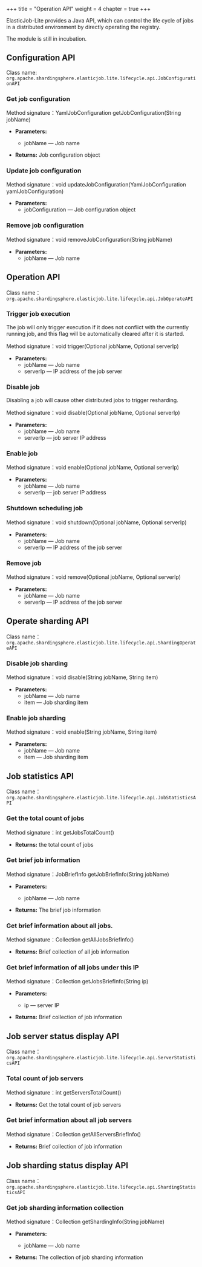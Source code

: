 +++
title = "Operation API"
weight = 4
chapter = true
+++

ElasticJob-Lite provides a Java API, which can control the life cycle of jobs in a distributed environment by directly operating the registry.

The module is still in incubation.

## Configuration API

Class name: `org.apache.shardingsphere.elasticjob.lite.lifecycle.api.JobConfigurationAPI`

### Get job configuration

Method signature：YamlJobConfiguration getJobConfiguration(String jobName)

* **Parameters:** 
  * jobName — Job name

* **Returns:** Job configuration object

### Update job configuration

Method signature：void updateJobConfiguration(YamlJobConfiguration yamlJobConfiguration)

* **Parameters:** 
  * jobConfiguration — Job configuration object

### Remove job configuration 

Method signature：void removeJobConfiguration(String jobName)

* **Parameters:** 
  * jobName — Job name

## Operation API

Class name：`org.apache.shardingsphere.elasticjob.lite.lifecycle.api.JobOperateAPI`

### Trigger job execution

The job will only trigger execution if it does not conflict with the currently running job, and this flag will be automatically cleared after it is started.

Method signature：void trigger(Optional<String> jobName, Optional<String> serverIp)

* **Parameters:**
  * jobName — Job name
  * serverIp — IP address of the job server

### Disable job

Disabling a job will cause other distributed jobs to trigger resharding.

Method signature：void disable(Optional<String> jobName, Optional<String> serverIp)

* **Parameters:**
  * jobName — Job name
  * serverIp — job server IP address

### Enable job

Method signature：void enable(Optional<String> jobName, Optional<String> serverIp)

* **Parameters:**
  * jobName — Job name
  * serverIp — job server IP address

### Shutdown scheduling job

Method signature：void shutdown(Optional<String> jobName, Optional<String> serverIp)

* **Parameters:**
  * jobName — Job name
  * serverIp — IP address of the job server

### Remove job

Method signature：void remove(Optional<String> jobName, Optional<String> serverIp)

* **Parameters:**
  * jobName — Job name
  * serverIp — IP address of the job server

## Operate sharding API

Class name：`org.apache.shardingsphere.elasticjob.lite.lifecycle.api.ShardingOperateAPI`

### Disable job sharding

Method signature：void disable(String jobName, String item)

* **Parameters:**
  * jobName — Job name
  * item — Job sharding item

### Enable job sharding

Method signature：void enable(String jobName, String item)

* **Parameters:**
  * jobName — Job name
  * item — Job sharding item

## Job statistics API

Class name：`org.apache.shardingsphere.elasticjob.lite.lifecycle.api.JobStatisticsAPI`

### Get the total count of jobs

Method signature：int getJobsTotalCount()

* **Returns:** the total count of jobs

### Get brief job information

Method signature：JobBriefInfo getJobBriefInfo(String jobName)

* **Parameters:**
  * jobName — Job name
 
* **Returns:** The brief job information

### Get brief information about all jobs.

Method signature：Collection<JobBriefInfo> getAllJobsBriefInfo()

* **Returns:** Brief collection of all job information

### Get brief information of all jobs under this IP

Method signature：Collection<JobBriefInfo> getJobsBriefInfo(String ip)

* **Parameters:**
  * ip — server IP
 
* **Returns:** Brief collection of job information

## Job server status display API

Class name：`org.apache.shardingsphere.elasticjob.lite.lifecycle.api.ServerStatisticsAPI`

### Total count of job servers

Method signature：int getServersTotalCount()

* **Returns:** Get the total count of job servers

### Get brief information about all job servers

Method signature：Collection<ServerBriefInfo> getAllServersBriefInfo()

* **Returns:** Brief collection of job information

## Job sharding status display API

Class name：`org.apache.shardingsphere.elasticjob.lite.lifecycle.api.ShardingStatisticsAPI`

### Get job sharding information collection

Method signature：Collection<ShardingInfo> getShardingInfo(String jobName)

* **Parameters:**
  * jobName — Job name
 
* **Returns:** The collection of job sharding information
